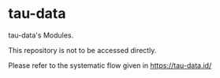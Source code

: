 # tau-data

tau-data's Modules.
 
This repository is not to be accessed directly.

Please refer to the systematic flow given in https://tau-data.id/
